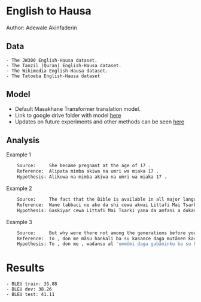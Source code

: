 # English to Hausa

Author: Adewale Akinfaderin

## Data

	- The JW300 English-Hausa dataset.
	- The Tanzil (Quran) English-Hausa dataset. 
	- The Wikimedia English-Hausa dataset.
	- The Tatoeba English-Hausa dataset

## Model

 - Default Masakhane Transformer translation model.
 - Link to google drive folder with model [here](https://drive.google.com/drive/folders/1vukbwb6wqs3WDNsUVfuMr02gctiXMTqq?usp=sharing)
 - Updates on future experiments and other methods can be seen [here](https://github.com/WalePhenomenon/Hausa-NMT)

## Analysis

Example 1
```sh
	Source:     She became pregnant at the age of 17 .
 	Reference:  Alipata mimba akiwa na umri wa miaka 17 .
 	Hypothesis: Alikuwa na mimba akiwa na umri wa miaka 17 .
```

Example 2
```sh
	Source:     The fact that the Bible is available in all major languages on earth is a testimony to what ?
 	Reference:  Wane tabbaci ne ake da shi cewa akwai Littafi Mai Tsarki cikin dukan manyan harsunan duniya ?
 	Hypothesis: Gaskiyar cewa Littafi Mai Tsarki yana da amfani a dukan harsuna da yawa a duniya shaida ne ga menene ?
```

Example 3
```sh
	Source:     But why were there not among the generations before you those possessing understanding , who should have forbidden the making of mischief in the earth , except a few of those whom We delivered from among them ?
 	Reference:  To , don me mãsu hankali ba su kasance daga mutãnen ƙarnõnin da suke a gabãninku ba , sunã hani daga ɓarna a cikin ƙasa ? fãce kaɗan daga wanda Muka kuɓutar daga gare su ( sun yi hanin ) .
 	Hypothesis: To , don me , waɗansu al 'ummõmi daga gabãninku ba su kasance a gabãninku ba , sunã hani daga ɓarna a cikin ƙasa ? fãce kaɗan daga wanda Muka kuɓutar daga gare su ?
```

# Results
	- BLEU train: 35.88
	- BLEU dev: 38.26
	- BLEU test: 41.11




